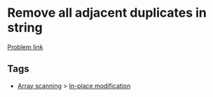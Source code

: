 # Remove all adjacent duplicates in string

[Problem link](https://leetcode.com/problems/remove-all-adjacent-duplicates-in-string)

## Tags

* [Array scanning](/README.md#Array_scanning) > [In-place modification](/README.md#Array_scanning-In_place_modification)
